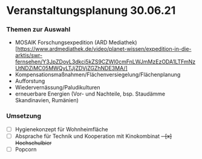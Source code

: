 # Veranstaltungsplanung 30.06.21

### Themen zur Auswahl
- MOSAIK Forschungsexpedition (ARD Mediathek)[https://www.ardmediathek.de/video/planet-wissen/expedition-in-die-arktis/swr-fernsehen/Y3JpZDovL3dkci5kZS9CZWl0cmFnLWJmMzEzODA1LTFmNzUtNDZiMC05MWQyLTJjZDVjZGZhNDE3MA/]
- Kompensationsmaßnahmen/Flächenversiegelung/Flächenplanung
- Aufforstung
- Wiedervernässung/Paludikulturen
- erneuerbare Energien (Vor- und Nachteile, bsp. Staudämme Skandinavien, Rumänien) 


### Umsetzung
- [ ] Hygienekonzept für Wohnheimfläche
- [ ] Absprache für Technik und Kooperation mit Kinokombinat
~~- [x] Hochschulbier~~
- [ ] Popcorn
